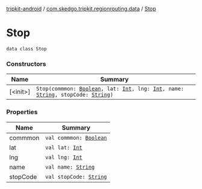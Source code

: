 [tripkit-android](../../index.md) / [com.skedgo.tripkit.regionrouting.data](../index.md) / [Stop](./index.md)

# Stop

`data class Stop`

### Constructors

| Name | Summary |
|---|---|
| [&lt;init&gt;]| `Stop(commmon: `[`Boolean`](https://kotlinlang.org/api/latest/jvm/stdlib/kotlin/-boolean/index.html)`, lat: `[`Int`](https://kotlinlang.org/api/latest/jvm/stdlib/kotlin/-int/index.html)`, lng: `[`Int`](https://kotlinlang.org/api/latest/jvm/stdlib/kotlin/-int/index.html)`, name: `[`String`](https://kotlinlang.org/api/latest/jvm/stdlib/kotlin/-string/index.html)`, stopCode: `[`String`](https://kotlinlang.org/api/latest/jvm/stdlib/kotlin/-string/index.html)`)` |

### Properties

| Name | Summary |
|---|---|
| commmon | `val commmon: `[`Boolean`](https://kotlinlang.org/api/latest/jvm/stdlib/kotlin/-boolean/index.html) |
| lat | `val lat: `[`Int`](https://kotlinlang.org/api/latest/jvm/stdlib/kotlin/-int/index.html) |
| lng | `val lng: `[`Int`](https://kotlinlang.org/api/latest/jvm/stdlib/kotlin/-int/index.html) |
| name | `val name: `[`String`](https://kotlinlang.org/api/latest/jvm/stdlib/kotlin/-string/index.html) |
| stopCode | `val stopCode: `[`String`](https://kotlinlang.org/api/latest/jvm/stdlib/kotlin/-string/index.html) |